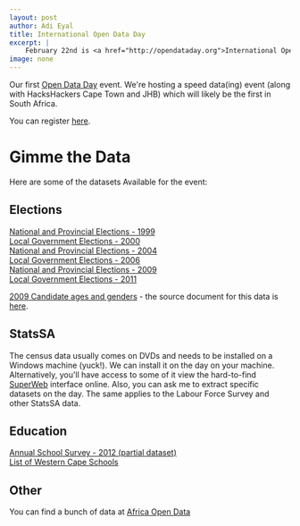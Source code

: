 ```yaml
---
layout: post
author: Adi Eyal
title: International Open Data Day
excerpt: |
    February 22nd is <a href="http://opendataday.org">International Open Data Day</a>. Code for South Africa is hosting a data party. Come through and roll up your sleeves.
image: none
---
```


Our first [Open Data Day](http://opendataday.org) event. We're hosting a speed data(ing) event (along with HacksHackers Cape Town and JHB) which will likely be the first in South Africa.

You can register [here](http://www.meetup.com/Code-for-South-Africa-Hackers/events/165007242/).

Gimme the Data
==============
Here are some of the datasets Available for the event:


Elections
---------

[National and Provincial Elections - 1999](http://www.code4sa.org/opendataday/1999%20NPE.zip)<br/>
[Local Government Elections - 2000](http://www.code4sa.org/opendataday/2000%20LGE.zip)<br/>
[National and Provincial Elections - 2004](http://www.code4sa.org/opendataday/2004%20NPE.zip)<br/>
[Local Government Elections - 2006](http://www.code4sa.org/opendataday/2006%20LGE.zip)<br/>
[National and Provincial Elections - 2009](http://www.code4sa.org/opendataday/2009%20NPE.zip)<br/>
[Local Government Elections - 2011](http://www.code4sa.org/opendataday/2011%20LGE.zip)<br/>

[2009 Candidate ages and genders](http://www.code4sa.org/opendataday/candidates.csv) - the source document for this data is [here](http://www.code4sa.org/opendataday/2009%20National%20and%20Provincial%20Election%20candidate%20lists.pdf).

StatsSA
-------

The census data usually comes on DVDs and needs to be installed on a Windows machine (yuck!). We can install it on the day on your machine. Alternatively, you'll have access to some of it view the hard-to-find [SuperWeb](http://interactive.statssa.gov.za/superweb/login.do) interface online. Also, you can ask me to extract specific datasets on the day. The same applies to the Labour Force Survey and other StatsSA data.

Education
---------

[Annual School Survey - 2012 (partial dataset)](http://www.code4sa.org/opendataday/Annual%20School%20Survey.xlsx)<br/>
[List of Western Cape Schools](http://www.africaopendata.org/dataset/western-cape-schools)

Other
-----

You can find a bunch of data at [Africa Open Data](http://www.africaopendata.org/dataset?groups=south-africa)
